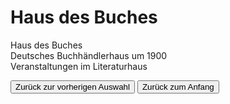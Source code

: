 <link rel="stylesheet" href="/Buchstadt-Leipzig/css/style.css">
<style>
.bgimg-1 {
  background-image: url("https://upload.wikimedia.org/wikipedia/commons/6/62/Haus_des_Buches_2.jpg");
}
.bgimg-2 {
  background-image: url("https://upload.wikimedia.org/wikipedia/commons/9/9a/Buchhaendlerboerse_Leipzig_1900.jpg");
}
.bgimg-3 {
  background-image: url("https://www.leipzig.travel/fileadmin/mediamanager/POI_Datenbank/11_Architektur/Haus-des-Buches-Literaturcafe_Veranstaltungen-Literatur-Kultur_Gaby-Waldek_leipzig.travel.jpg");
}
</style>

# Haus des Buches

<div class="bgimg-1">
  <div class="caption">
  <span class="border">Haus des Buches</span>
  </div>
</div>
<div class="separator"></div>

<div class="bgimg-2">
  <div class="caption">
  <span class="border">Deutsches Buchhändlerhaus um 1900</span>
  </div>
</div>
<div class="separator"></div>

<div class="bgimg-3">
  <div class="caption">
  <span class="border">Veranstaltungen im Literaturhaus</span>
  </div>
</div>

<button type="button" onclick="history.back();">Zurück zur vorherigen Auswahl</button>
<button type="button" onclick="window.location='/Buchstadt-Leipzig'">Zurück zum Anfang</button>
